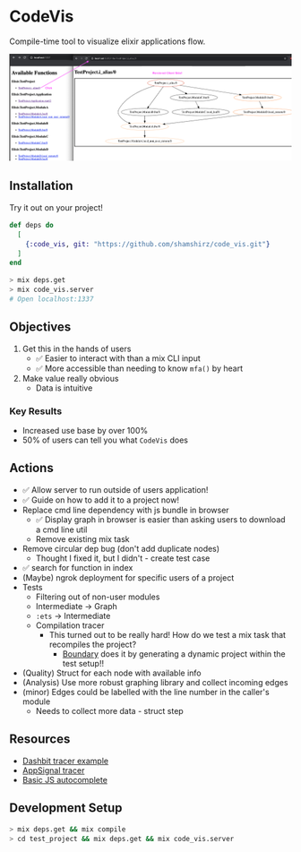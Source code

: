# CodeVis

Compile-time tool to visualize elixir applications flow.

![Function Call Tree](images/BrowserGraph.png)

## Installation

Try it out on your project!

```elixir
def deps do
  [
    {:code_vis, git: "https://github.com/shamshirz/code_vis.git"}
  ]
end
```

```bash
> mix deps.get
> mix code_vis.server
# Open localhost:1337
```

## Objectives
1. Get this in the hands of users
    * ✅ Easier to interact with than a mix CLI input
    * ✅ More accessible than needing to know `mfa()` by heart
2. Make value really obvious
    * Data is intuitive
### Key Results
* Increased use base by over 100%
* 50% of users can tell you what `CodeVis` does
## Actions
* ✅ Allow server to run outside of users application!
* ✅ Guide on how to add it to a project now!
* Replace cmd line dependency with js bundle in browser
  * ✅ Display graph in browser is easier than asking users to download a cmd line util
  * Remove existing mix task
* Remove circular dep bug (don't add duplicate nodes)
  * Thought I fixed it, but I didn't - create test case
* ✅ search for function in index
* (Maybe) ngrok deployment for specific users of a project
* Tests
  * Filtering out of non-user modules
  * Intermediate -> Graph
  * `:ets` -> Intermediate
  * Compilation tracer
    * This turned out to be really hard! How do we test a mix task that recompiles the project?
      * [Boundary](https://github.com/sasa1977/boundary/blob/master/test/support/test_project.ex) does it by generating a dynamic project within the test setup!!
* (Quality) Struct for each node with available info
* (Analysis) Use more robust graphing library and collect incoming edges
* (minor) Edges could be labelled with the line number in the caller's module
  * Needs to collect more data - struct step


## Resources

* [Dashbit tracer example](https://gist.github.com/wojtekmach/4e04cbda82ba88af3f84c44ec746b7ca#file-import2alias-ex-L20)
* [AppSignal tracer](https://blog.appsignal.com/2020/03/10/building-compile-time-tools-with-elixir-compiler-tracing-features.html)
* [Basic JS autocomplete](https://github.com/leaverou/awesomplete)

## Development Setup

```bash
> mix deps.get && mix compile
> cd test_project && mix deps.get && mix code_vis.server
```